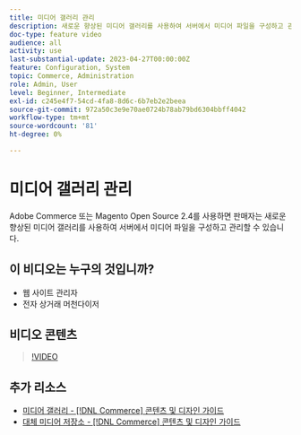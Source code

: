 ```yaml
---
title: 미디어 갤러리 관리
description: 새로운 향상된 미디어 갤러리를 사용하여 서버에서 미디어 파일을 구성하고 관리하는 방법에 대해 알아봅니다.
doc-type: feature video
audience: all
activity: use
last-substantial-update: 2023-04-27T00:00:00Z
feature: Configuration, System
topic: Commerce, Administration
role: Admin, User
level: Beginner, Intermediate
exl-id: c245e4f7-54cd-4fa8-8d6c-6b7eb2e2beea
source-git-commit: 972a50c3e9e70ae0724b78ab79bd6304bbff4042
workflow-type: tm+mt
source-wordcount: '81'
ht-degree: 0%

---
```


# 미디어 갤러리 관리

Adobe Commerce 또는 Magento Open Source 2.4를 사용하면 판매자는 새로운 향상된 미디어 갤러리를 사용하여 서버에서 미디어 파일을 구성하고 관리할 수 있습니다.

## 이 비디오는 누구의 것입니까?

- 웹 사이트 관리자
- 전자 상거래 머천다이저

## 비디오 콘텐츠

>[!VIDEO](https://video.tv.adobe.com/v/3411047?quality=12&learn=on&captions=kor)

## 추가 리소스

- [미디어 갤러리 - [!DNL Commerce] 콘텐츠 및 디자인 가이드](https://experienceleague.adobe.com/ko/docs/commerce-admin/content-design/wysiwyg/gallery/media-gallery)
- [대체 미디어 저장소 - [!DNL Commerce] 콘텐츠 및 디자인 가이드](https://experienceleague.adobe.com/ko/docs/commerce-admin/content-design/wysiwyg/storage/media-storage)
